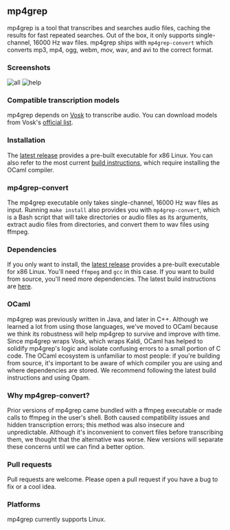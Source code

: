 mp4grep
-------
mp4grep is a tool that transcribes and searches audio files, caching the results for fast repeated searches. Out of the box, it only supports single-channel, 16000 Hz wav files. mp4grep ships with `mp4grep-convert` which converts mp3, mp4, ogg, webm, mov, wav, and avi to the correct format.

### Screenshots
![all](https://github.com/o-oconnell/mp4grep/blob/main/screenshots/mp4grep-example.png)
![help](https://github.com/o-oconnell/mp4grep/blob/main/screenshots/mp4grep-help.png)

### Compatible transcription models
mp4grep depends on [Vosk](https://alphacephei.com/vosk/) to transcribe audio. You can download models from Vosk's [official list](https://alphacephei.com/vosk/models).

### Installation
The [latest release](https://github.com/o-oconnell/mp4grep/releases) provides a pre-built executable for x86 Linux. You can also refer to the most current [build instructions](https://github.com/o-oconnell/mp4grep/releases/tag/0.1.3-linux), which require installing the OCaml compiler.

### mp4grep-convert
The mp4grep executable only takes single-channel, 16000 Hz wav files as input. Running `make install` also provides you with `mp4grep-convert`, which is a Bash script that will take directories or audio files as its arguments, extract audio files from directories, and convert them to wav files using ffmpeg.

### Dependencies
If you only want to install, the [latest release](https://github.com/o-oconnell/mp4grep/releases) provides a pre-built executable for x86 Linux. You'll need `ffmpeg` and `gcc` in this case. If you want to build from source, you'll need more dependencies. The latest build instructions are [here](https://github.com/o-oconnell/mp4grep/releases/tag/0.1.3-linux).

### OCaml
mp4grep was previously written in Java, and later in C++. Although we learned a lot from using those languages, we've moved to OCaml because we think its robustness will help mp4grep to survive and improve with time. Since mp4grep wraps Vosk, which wraps Kaldi, OCaml has helped to solidify mp4grep's logic and isolate confusing errors to a small portion of C code. The OCaml ecosystem is unfamiliar to most people: if you're building from source, it's important to be aware of which compiler you are using and where dependencies are stored. We recommend following the latest build instructions and using Opam.

### Why mp4grep-convert?
Prior versions of mp4grep came bundled with a ffmpeg executable or made calls to ffmpeg in the user's shell. Both caused compatibility issues and hidden transcription errors; this method was also insecure and unpredictable. Although it's inconvenient to convert files before transcribing them, we thought that the alternative was worse. New versions will separate these concerns until we can find a better option.

### Pull requests
Pull requests are welcome. Please open a pull request if you have a bug to fix or a cool idea.

### Platforms
mp4grep currently supports Linux.

